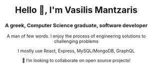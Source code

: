<h1 align="center">Hello 👋, I'm Vasilis Mantzaris</h1>
<h3 align="center">A greek, Computer Science graduate, software developer</h3>

<p align="center">
A man of few words. I enjoy the process of engineering solutions to challenging problems
</p>
<p align="center">
I mostly use React, Express, MySQL/MongoDB, GraphQL
</p>
<p align="center">
👯 I’m looking to collaborate on open source projects!
</p>
